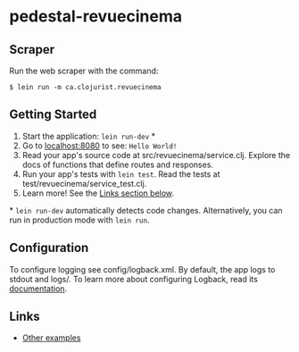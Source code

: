 # pedestal-revuecinema

## Scraper

Run the web scraper with the command:

```
$ lein run -m ca.clojurist.revuecinema
```

## Getting Started

1. Start the application: `lein run-dev` \*
2. Go to [localhost:8080](http://localhost:8080/) to see: `Hello World!`
3. Read your app's source code at src/revuecinema/service.clj. Explore the docs of functions
   that define routes and responses.
4. Run your app's tests with `lein test`. Read the tests at test/revuecinema/service_test.clj.
5. Learn more! See the [Links section below](#links).

\* `lein run-dev` automatically detects code changes. Alternatively, you can run in production mode
with `lein run`.

## Configuration

To configure logging see config/logback.xml. By default, the app logs to stdout and logs/.
To learn more about configuring Logback, read its [documentation](http://logback.qos.ch/documentation.html).

## Links
* [Other examples](https://github.com/pedestal/samples)
